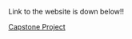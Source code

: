 Link to the website is down below!!

<a href="https://onlinebunker.github.io/Capstone-Sem-1/main.html" target="_blank">Capstone Project</a>

